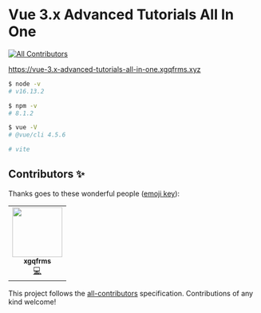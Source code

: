# Vue 3.x Advanced Tutorials All In One
<!-- ALL-CONTRIBUTORS-BADGE:START - Do not remove or modify this section -->
[![All Contributors](https://img.shields.io/badge/all_contributors-1-orange.svg?style=flat-square)](#contributors-)
<!-- ALL-CONTRIBUTORS-BADGE:END -->

https://vue-3.x-advanced-tutorials-all-in-one.xgqfrms.xyz


```sh
$ node -v
# v16.13.2

$ npm -v
# 8.1.2

```

```sh
$ vue -V
# @vue/cli 4.5.6

# vite

```



## Contributors ✨

Thanks goes to these wonderful people ([emoji key](https://allcontributors.org/docs/en/emoji-key)):

<!-- ALL-CONTRIBUTORS-LIST:START - Do not remove or modify this section -->
<!-- prettier-ignore-start -->
<!-- markdownlint-disable -->
<table>
  <tr>
    <td align="center"><a href="https://www.xgqfrms.xyz"><img src="https://avatars.githubusercontent.com/u/7291672?v=4?s=100" width="100px;" alt=""/><br /><sub><b>xgqfrms</b></sub></a><br /><a href="https://github.com/web-fullstack/vue-3.x-advanced-tutorials-all-in-one/commits?author=xgqfrms" title="Code">💻</a></td>
  </tr>
</table>

<!-- markdownlint-restore -->
<!-- prettier-ignore-end -->

<!-- ALL-CONTRIBUTORS-LIST:END -->

This project follows the [all-contributors](https://github.com/all-contributors/all-contributors) specification. Contributions of any kind welcome!